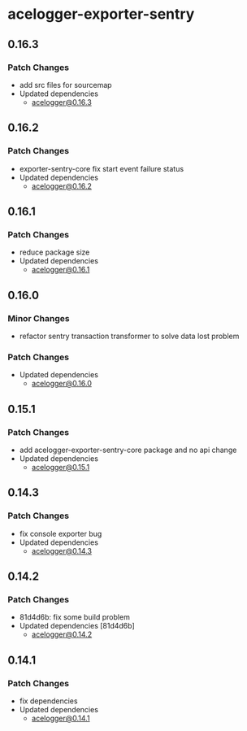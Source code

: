 # acelogger-exporter-sentry

## 0.16.3

### Patch Changes

- add src files for sourcemap
- Updated dependencies
  - acelogger@0.16.3

## 0.16.2

### Patch Changes

- exporter-sentry-core fix start event failure status
- Updated dependencies
  - acelogger@0.16.2

## 0.16.1

### Patch Changes

- reduce package size
- Updated dependencies
  - acelogger@0.16.1

## 0.16.0

### Minor Changes

- refactor sentry transaction transformer to solve data lost problem

### Patch Changes

- Updated dependencies
  - acelogger@0.16.0

## 0.15.1

### Patch Changes

- add acelogger-exporter-sentry-core package and no api change
- Updated dependencies
  - acelogger@0.15.1

## 0.14.3

### Patch Changes

- fix console exporter bug
- Updated dependencies
  - acelogger@0.14.3

## 0.14.2

### Patch Changes

- 81d4d6b: fix some build problem
- Updated dependencies [81d4d6b]
  - acelogger@0.14.2

## 0.14.1

### Patch Changes

- fix dependencies
- Updated dependencies
  - acelogger@0.14.1
